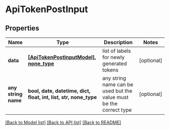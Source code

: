 # ApiTokenPostInput


## Properties
Name | Type | Description | Notes
------------ | ------------- | ------------- | -------------
**data** | [**[ApiTokenPostInputModel], none_type**](ApiTokenPostInputModel.md) | list of labels for newly generated tokens | [optional] 
**any string name** | **bool, date, datetime, dict, float, int, list, str, none_type** | any string name can be used but the value must be the correct type | [optional]

[[Back to Model list]](../README.md#documentation-for-models) [[Back to API list]](../README.md#documentation-for-api-endpoints) [[Back to README]](../README.md)


